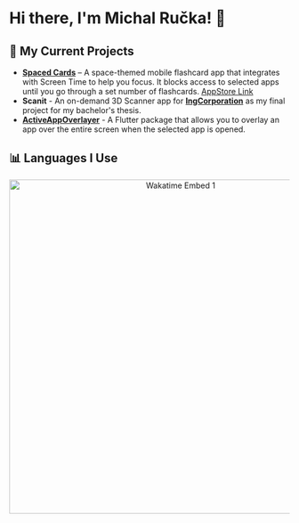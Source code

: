 # Hi there, I'm Michal Ručka! 👋

## 🔧 My Current Projects
- **[Spaced Cards](https://spacedcards.app)** – A space-themed mobile flashcard app that integrates with Screen Time to help you focus. It blocks access to selected apps until you go through a set number of flashcards. [AppStore Link]([https://spacedcards.app](https://apps.apple.com/us/app/spacedcards-spaced-repetition/id6741184646))
- **Scanit** - An on-demand 3D Scanner app for **[IngCorporation](http://www.ingcorporation.cz)** as my final project for my bachelor's thesis.
- **[ActiveAppOverlayer](https://github.com/TheMikerik/ActiveAppOverlayer)** - A Flutter package that allows you to overlay an app over the entire screen when the selected app is opened.

## 📊 Languages I Use
<p align="center">
    <img src="https://wakatime.com/share/@TheMikerik/c9d06d0f-c103-4468-b81d-0aeaff55def2.svg" alt="Wakatime Embed 1" width="600px">
</p>
